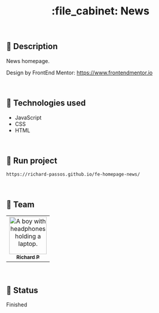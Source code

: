 <h1 align="center">:file_cabinet: News</h1>

<br>

## :memo: Description
News homepage.

Design by FrontEnd Mentor: https://www.frontendmentor.io

<br>

## :wrench: Technologies used
* JavaScript
* CSS
* HTML

<br>

## :rocket: Run project
```
https://richard-passos.github.io/fe-homepage-news/
```

<br>

## :handshake: Team
<table>
  <tr>
    <td align="center">
      <a href="https://github.com/Richard-Passos">
        <img src="https://img.freepik.com/vetores-premium/desenho-de-desenho-animado-de-um-programador_29937-8176.jpg" width="100px;" alt="A boy with headphones holding a laptop."/><br>
        <sub>
          <b>Richard P</b>
        </sub>
      </a>
    </td>
  </tr>
</table>

<br>

## :dart: Status
Finished
